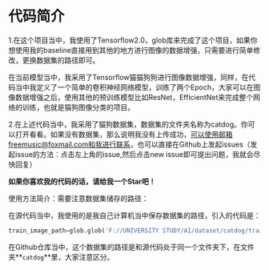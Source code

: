 # 代码简介




1.在这个项目当中，我使用了Tensorflow2.0，glob库来完成了这个项目，如果你想使用我的baseline直接用到其他的地方进行图像的数据增强，只需要进行简单修改，更换数据集的路径即可。


在当前模型当中，我采用了Tensorflow猫猫狗狗进行图像数据增强，同样，在代码当中我定义了一个简单的卷积神经网络模型，训练了两个Epoch，大家可以在图像数据增强之后，使用其他的预训练模型比如ResNet，EfficientNet来完成整个网络的训练，也就是猫狗图像分类的项目。

2.在上述代码当中，我采用了猫狗数据集，数据集的文件夹名称为catdog。你可以打开看看。如果没有数据集，那么说明我没有上传成功，可以使用邮箱freemusic@foxmail.com和我进行联系，也可以直接在Github上发起issues（发起issue的方法：点击左上角的issue,然后点击new issue即可提出问题，我就会尽快回复）

**如果你喜欢我的代码的话，请给我一个Star吧！**

使用方法简介：需要注意数据集储存的路径：

在源代码当中，我使用的是我自己计算机当中保存数据集的路径，引入的代码是：

```python
train_image_path=glob.glob('F://UNIVERSITY STUDY/AI/dataset/catdog/train/*/*.jpg')
```

在Github仓库当中，这个数据集的路径是和源代码处于同一个文件夹下，在文件夹**`catdog`**里，大家注意区分。

